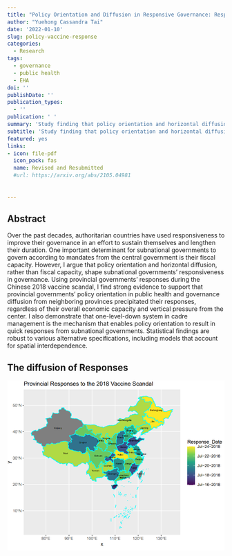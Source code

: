 ```yaml
---
title: "Policy Orientation and Diffusion in Responsive Governance: Responses to the Chinese 2018 Vaccine Scandal"
author: "Yuehong Cassandra Tai"
date: '2022-01-10'
slug: policy-vaccine-response
categories:
  - Research
tags:
  - governance
  - public health
  - EHA
doi: ''
publishDate: ''
publication_types:
  - ''
publication: ' '
summary: 'Study finding that policy orientation and horizontal diffusion, rather than fiscal capacity, shape subnational governments’ responsiveness in public health governance by using event history analysis and spatial models.(Revised and Resubmitted)'
subtitle: 'Study finding that policy orientation and horizontal diffusion, rather than fiscal capacity, shape subnational governments’ responsiveness in public health governance by using event history analysis and spatial models.'
featured: yes
links:
- icon: file-pdf
  icon_pack: fas
  name: Revised and Resubmitted
  #url: https://arxiv.org/abs/2105.04981
  

---
```


## Abstract 

Over the past decades, authoritarian countries have used responsiveness to improve their governance in an effort to sustain themselves and lengthen their duration. One important determinant for subnational governments to govern according to mandates from the central government is their fiscal capacity. However, I argue that policy orientation and horizontal diffusion, rather than fiscal capacity, shape subnational governments’ responsiveness in governance. Using provincial governments’ responses during the Chinese 2018 vaccine scandal, I find strong evidence to support that provincial governments’ policy orientation in public health and governance diffusion from neighboring provinces precipitated their responses, regardless of their overall economic capacity and vertical pressure from the center. I also demonstrate that one-level-down system in cadre management is the mechanism that enables policy orientation to result in quick responses from subnational governments. Statistical findings are robust to various alternative specifications, including models that account for spatial interdependence.


## The diffusion of Responses

![Provincial Responses](responsemap.PNG) 
